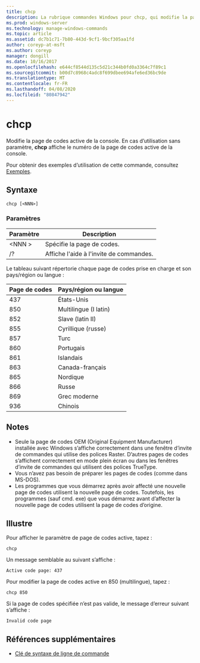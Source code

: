 ```yaml
---
title: chcp
description: La rubrique commandes Windows pour chcp, qui modifie la page de codes active de la console.
ms.prod: windows-server
ms.technology: manage-windows-commands
ms.topic: article
ms.assetid: dc7b1c71-7b80-443d-9cf1-9bcf305aa1fd
author: coreyp-at-msft
ms.author: coreyp
manager: dongill
ms.date: 10/16/2017
ms.openlocfilehash: e644cf8544d135c5d21c344b0fd0a3364c7f89c1
ms.sourcegitcommit: b00d7c8968c4adc8f699dbee694afe6ed36bc9de
ms.translationtype: MT
ms.contentlocale: fr-FR
ms.lasthandoff: 04/08/2020
ms.locfileid: "80847942"
---
```

# <a name="chcp"></a>chcp

Modifie la page de codes active de la console. En cas d’utilisation sans paramètre, **chcp** affiche le numéro de la page de codes active de la console.

Pour obtenir des exemples d’utilisation de cette commande, consultez [Exemples](#BKMK_examples).

## <a name="syntax"></a>Syntaxe

```
chcp [<NNN>]
```

### <a name="parameters"></a>Paramètres

|Paramètre|Description|
|---------|-----------|
|\<NNN >|Spécifie la page de codes.|
|/?|Affiche l'aide à l'invite de commandes.|

Le tableau suivant répertorie chaque page de codes prise en charge et son pays/région ou langue :

|Page de codes|Pays/région ou langue|
|---------|--------------------------|
|437|États-Unis|
|850|Multilingue (I latin)|
|852|Slave (latin II)|
|855|Cyrillique (russe)|
|857|Turc|
|860|Portugais|
|861|Islandais|
|863|Canada-français|
|865|Nordique|
|866|Russe|
|869|Grec moderne|
|936|Chinois|

## <a name="remarks"></a>Notes

-   Seule la page de codes OEM (Original Equipment Manufacturer) installée avec Windows s’affiche correctement dans une fenêtre d’invite de commandes qui utilise des polices Raster. D’autres pages de codes s’affichent correctement en mode plein écran ou dans les fenêtres d’invite de commandes qui utilisent des polices TrueType.
-   Vous n’avez pas besoin de préparer les pages de codes (comme dans MS-DOS).
-   Les programmes que vous démarrez après avoir affecté une nouvelle page de codes utilisent la nouvelle page de codes. Toutefois, les programmes (sauf cmd. exe) que vous démarrez avant d’affecter la nouvelle page de codes utilisent la page de codes d’origine.

## <a name="examples"></a><a name=BKMK_examples></a>Illustre

Pour afficher le paramètre de page de codes active, tapez :
```
chcp
```
Un message semblable au suivant s’affiche :

`Active code page: 437`

Pour modifier la page de codes active en 850 (multilingue), tapez :
```
chcp 850
```
Si la page de codes spécifiée n’est pas valide, le message d’erreur suivant s’affiche :

`Invalid code page`

## <a name="additional-references"></a>Références supplémentaires

- [Clé de syntaxe de ligne de commande](command-line-syntax-key.md)
